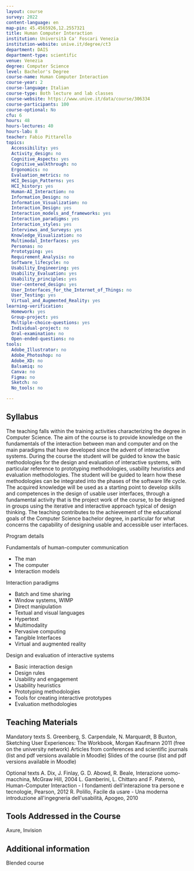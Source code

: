 ```yaml
---
layout: course
survey: 2022
content-language: en
map-pin: 45.4565926,12.2557321
title: Human Computer Interaction
institution: Università Ca' Foscari Venezia
institution-website: unive.it/degree/ct3 
department: DAIS
department-type: scientific
venue: Venezia
degree: Computer Science
level: Bachelor's Degree
course-name: Human Computer Interaction
course-year: 2
course-language: Italian
course-type: Both lecture and lab classes
course-website: https://www.unive.it/data/course/306334
course-participants: 100
course-optional: No
cfu: 6
hours: 48
hours-lectures: 40
hours-lab: 8
teacher: Fabio Pittarello
topics: 
  Accessibility: yes
  Activity_design: no
  Cognitive_Aspects: yes
  Cognitive_walkthrough: no
  Ergonomics: no
  Evaluation_metrics: no
  HCI_Design_Patterns: yes
  HCI_history: yes
  Human-AI_Interaction: no
  Information_Design: no
  Information_Visualization: no
  Interaction_Design: yes
  Interaction_models_and_frameworks: yes
  Interaction_paradigms: yes
  Interaction_styles: yes
  Interviews_and_Surveys: yes
  Knowledge_Visualization: no
  Multimodal_Interfaces: yes
  Personas: no
  Prototyping: yes
  Requirement_Analysis: no
  Software_lifecycle: no
  Usability_Engineering: yes
  Usability_Evaluation: yes
  Usability_principles: yes
  User-centered_design: yes
  User_Interfaces_for_the_Internet_of_Things: no
  User_Testing: yes
  Virtual_and_Augmented_Reality: yes
learning-verification: 
  Homework: yes 
  Group-project: yes 
  Multiple-choice-questions: yes 
  Individual-project: no 
  Oral-examination: no 
  Open-ended-questions: no 
tools: 
  Adobe_Illustrator: no 
  Adobe_Photoshop: no 
  Adobe_XD: no 
  Balsamiq: no 
  Canva: no 
  Figma: no 
  Sketch: no 
  No_tools: no 

---
```



## Syllabus 
The teaching falls within the training activities characterizing the degree in Computer Science.
The aim of the course is to provide knowledge on the fundamentals of the interaction between man and computer and on the main paradigms that have developed since the advent of interactive systems.
During the course the student will be guided to know the basic methodologies for the design and evaluation of interactive systems, with particular reference to prototyping methodologies, usability heuristics and evaluation methodologies. The student will be guided to learn how these methodologies can be integrated into the phases of the software life cycle.
The acquired knowledge will be used as a starting point to develop skills and competences in the design of usable user interfaces, through a fundamental activity that is the project work of the course, to be designed in groups using the iterative and interactive approach typical of design thinking.
The teaching contributes to the achievement of the educational goals of the Computer Science bachelor degree, in particular for what concerns the capability of designing usable and accessible user interfaces.

Program details

Fundamentals of human-computer communication

- The man
- The computer
- Interaction models

Interaction paradigms

- Batch and time sharing
- Window systems, WIMP
- Direct manipulation
- Textual and visual languages
- Hypertext
- Multimodality
- Pervasive computing
- Tangible Interfaces
- Virtual and augmented reality

Design and evaluation of interactive systems

- Basic interaction design
- Design rules
- Usability and engagement
- Usability heuristics
- Prototyping methodologies
- Tools for creating interactive prototypes
- Evaluation methodologies

## Teaching Materials 
Mandatory texts
S. Greenberg, S. Carpendale, N. Marquardt, B Buxton, Sketching User Experiences: The Workbook, Morgan Kaufmann 2011 (free on the university network)
Articles from conferences and scientific journals (list and pdf versions available in Moodle)
Slides of the course (list and pdf versions available in Moodle)

Optional texts
A. Dix, J. Finlay, G. D. Abowd, R. Beale, Interazione uomo-macchina, McGraw Hill, 2004
L. Gamberini, L. Chittaro and F. Paternò, Human-Computer Interaction - I fondamenti dell'interazione tra persone e tecnologie, Pearson, 2012
R. Polillo, Facile da usare - Una moderna introduzione all'ingegneria dell'usabilità, Apogeo, 2010

## Tools Addressed in the Course 
Axure, Invision

## Additional information 
Blended course
